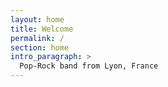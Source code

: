 ```yaml
---
layout: home
title: Welcome
permalink: /
section: home
intro_paragraph: >
  Pop-Rock band from Lyon, France
---
```

